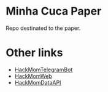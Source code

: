 # Minha Cuca Paper
Repo destinated to the paper. 

# Other links
* [HackMomTelegramBot](https://github.com/joaoscheuermann/hackmom-telegram)
* [HackMomWeb](https://github.com/marianazangrossi/hackmom_web)
* [HackMomDataAPI](https://github.com/thalesgibbon/HackMom_DataAPI)